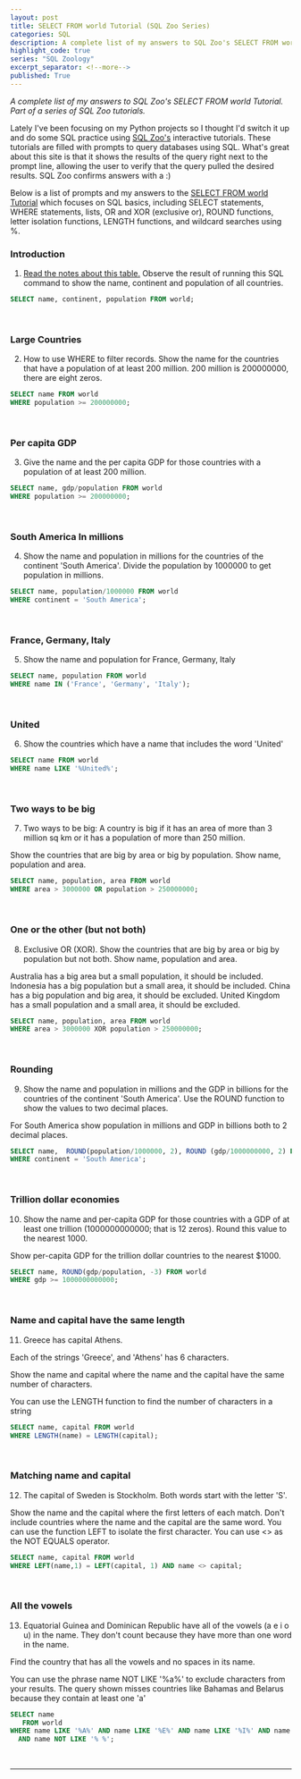 ```yaml
---
layout: post
title: SELECT FROM world Tutorial (SQL Zoo Series)
categories: SQL
description: A complete list of my answers to SQL Zoo's SELECT FROM world Tutorial.  Part of a series of SQL Zoo tutorials.
highlight_code: true
series: "SQL Zoology"
excerpt_separator: <!--more-->
published: True
---
```

*A complete list of my answers to SQL Zoo's SELECT FROM world Tutorial.  Part of a series of SQL Zoo tutorials.*

<!--more-->

Lately I've been focusing on my Python projects so I thought I'd switch it up and do some SQL practice using [SQL Zoo's](https://sqlzoo.net/) interactive tutorials.  These tutorials are filled with prompts to query databases using SQL.  What's great about this site is that it shows the results of the query right next to the prompt line, allowing the user to verify that the query pulled the desired results.  SQL Zoo confirms answers with a :)

Below is a list of prompts and my answers to the [SELECT FROM world Tutorial](https://sqlzoo.net/wiki/SELECT_from_WORLD_Tutorial) which focuses on SQL basics, including SELECT statements, WHERE statements, lists, OR and XOR (exclusive or), ROUND functions, letter isolation functions, LENGTH functions, and wildcard searches using %.
<br>

### Introduction

1. [Read the notes about this table.](https://sqlzoo.net/wiki/Read_the_notes_about_this_table.) Observe the result of running this SQL command to show the name, continent and population of all countries.

```SQL
SELECT name, continent, population FROM world;
```
<br>

### Large Countries

2. How to use WHERE to filter records. Show the name for the countries that have a population of at least 200 million. 200 million is 200000000, there are eight zeros.

```SQL
SELECT name FROM world
WHERE population >= 200000000;
```
<br>

### Per capita GDP

3. Give the name and the per capita GDP for those countries with a population of at least 200 million.

```SQL
SELECT name, gdp/population FROM world
WHERE population >= 200000000;
```
<br>

### South America In millions

4. Show the name and population in millions for the countries of the continent 'South America'. Divide the population by 1000000 to get population in millions.

```SQL
SELECT name, population/1000000 FROM world
WHERE continent = 'South America';
```
<br>

### France, Germany, Italy

5. Show the name and population for France, Germany, Italy

```SQL
SELECT name, population FROM world
WHERE name IN ('France', 'Germany', 'Italy');
```
<br>

### United

6. Show the countries which have a name that includes the word 'United'

```SQL
SELECT name FROM world
WHERE name LIKE '%United%';
```
<br>

### Two ways to be big

7. Two ways to be big: A country is big if it has an area of more than 3 million sq km or it has a population of more than 250 million.

Show the countries that are big by area or big by population. Show name, population and area.

```SQL
SELECT name, population, area FROM world
WHERE area > 3000000 OR population > 250000000;
```
<br>

### One or the other (but not both)

8. Exclusive OR (XOR). Show the countries that are big by area or big by population but not both. Show name, population and area.

Australia has a big area but a small population, it should be included.
Indonesia has a big population but a small area, it should be included.
China has a big population and big area, it should be excluded.
United Kingdom has a small population and a small area, it should be excluded.

```SQL
SELECT name, population, area FROM world
WHERE area > 3000000 XOR population > 250000000;
```
<br>

### Rounding

9. Show the name and population in millions and the GDP in billions for the countries of the continent 'South America'. Use the ROUND function to show the values to two decimal places.

For South America show population in millions and GDP in billions both to 2 decimal places.

```SQL
SELECT name,  ROUND(population/1000000, 2), ROUND (gdp/1000000000, 2) FROM world
WHERE continent = 'South America';
```
<br>

### Trillion dollar economies

10. Show the name and per-capita GDP for those countries with a GDP of at least one trillion (1000000000000; that is 12 zeros). Round this value to the nearest 1000.

Show per-capita GDP for the trillion dollar countries to the nearest $1000.

```SQL
SELECT name, ROUND(gdp/population, -3) FROM world
WHERE gdp >= 1000000000000;
```
<br>

### Name and capital have the same length

11. Greece has capital Athens.

Each of the strings 'Greece', and 'Athens' has 6 characters.

Show the name and capital where the name and the capital have the same number of characters.

You can use the LENGTH function to find the number of characters in a string

```SQL
SELECT name, capital FROM world
WHERE LENGTH(name) = LENGTH(capital);
```
<br>

### Matching name and capital

12. The capital of Sweden is Stockholm. Both words start with the letter 'S'.

Show the name and the capital where the first letters of each match. Don't include countries where the name and the capital are the same word.
You can use the function LEFT to isolate the first character.
You can use <> as the NOT EQUALS operator.

```SQL
SELECT name, capital FROM world
WHERE LEFT(name,1) = LEFT(capital, 1) AND name <> capital;
```
<br>

### All the vowels

13. Equatorial Guinea and Dominican Republic have all of the vowels (a e i o u) in the name. They don't count because they have more than one word in the name.

Find the country that has all the vowels and no spaces in its name.

You can use the phrase name NOT LIKE '%a%' to exclude characters from your results.
The query shown misses countries like Bahamas and Belarus because they contain at least one 'a'

```SQL
SELECT name
   FROM world
WHERE name LIKE '%A%' AND name LIKE '%E%' AND name LIKE '%I%' AND name LIKE '%O%' AND name LIKE '%U%'
  AND name NOT LIKE '% %';
```
<br>

---
